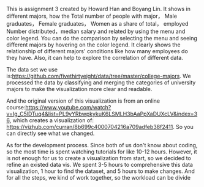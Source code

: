 This is assignment 3 created by Howard Han and Boyang Lin. It shows in different majors, how the Total number of people with major， Male graduates， Female graduates， Women as a share of total， employed Number distributed，median salary and related by using the menu and color legend. You can do the comparison by selecting the menu and seeing different majors by hovering on the color legend. It clearly shows the relationship of different majors' conditions like how many employees do they have. Also, it can help to explore the correlation of different data. 


The data set we use is:https://github.com/fivethirtyeight/data/tree/master/college-majors.
We processed the data by classifying and merging the categories of university majors to make the visualization more clear and readable.

And the original version of this visualization is from an online course:https://www.youtube.com/watch?v=Ig_C5lDTuq4&list=PL9yYRbwpkykuK6LSMLH3bAaPpXaDUXcLV&index=36, which creates a visualization of: https://vizhub.com/curran/8b699c4000704216a709adfeb38f2411. So you can directly see what we changed. 

As for the development process. Since both of us don't know about coding, so the most time is spent watching tutorials for like 10-12 hours. However, it is not enough for us to create a visualization from start, so we decided to refine an existed data vis. We spent 3-5 hours to comprehensive this data visualization, 1 hour to find the dataset, and 5 hours to make changes. And for all the steps, we kind of work together, so the workload can be divide